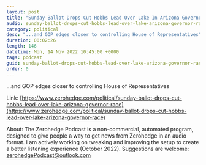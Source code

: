 ```yaml
---
layout: post
title: "Sunday Ballot Drops Cut Hobbs Lead Over Lake In Arizona Governor Race"
audio: sunday-ballot-drops-cut-hobbs-lead-over-lake-arizona-governor-race-0
category: political
desc: "...and GOP edges closer to controlling House of Representatives"
duration: 00:02:26
length: 146
datetime: Mon, 14 Nov 2022 10:45:00 +0000
tags: podcast
guid: sunday-ballot-drops-cut-hobbs-lead-over-lake-arizona-governor-race-0
order: 0
---
```

...and GOP edges closer to controlling House of Representatives

Link: [https://www.zerohedge.com/political/sunday-ballot-drops-cut-hobbs-lead-over-lake-arizona-governor-race](https://www.zerohedge.com/political/sunday-ballot-drops-cut-hobbs-lead-over-lake-arizona-governor-race)

About: The Zerohedge Podcast is a non-commercial, automated program, designed to give people a way to get news from Zerohedge in an audio format.  I am actively working on tweaking and improving the setup to create a better listening experience (October 2022).  Suggestions are welcome: [zerohedgePodcast@outlook.com](mailto:zerohedgePodcast@outlook.com)